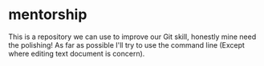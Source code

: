 # mentorship
This is a repository we can use to improve our Git skill, honestly mine need the polishing! As far as possible I'll try to use the command line (Except where editing text document is concern).
